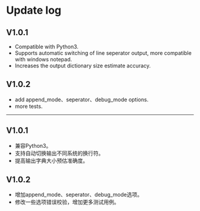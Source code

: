 # Update log

## V1.0.1
- Compatible with Python3.
- Supports automatic switching of line seperator output, more compatible with windows notepad.
- Increases the output dictionary size estimate accuracy.

## V1.0.2
- add append_mode、seperator、debug_mode options.
- more tests.

----------

## V1.0.1
- 兼容Python3。
- 支持自动切换输出不同系统的换行符。
- 提高输出字典大小预估准确度。

## V1.0.2
- 增加append_mode、seperator、debug_mode选项。
- 修改一些选项错误校验，增加更多测试用例。